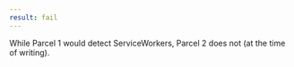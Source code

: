 ```yaml
---
result: fail
---
```


While Parcel 1 would detect ServiceWorkers, Parcel 2 does not (at the time of writing).
